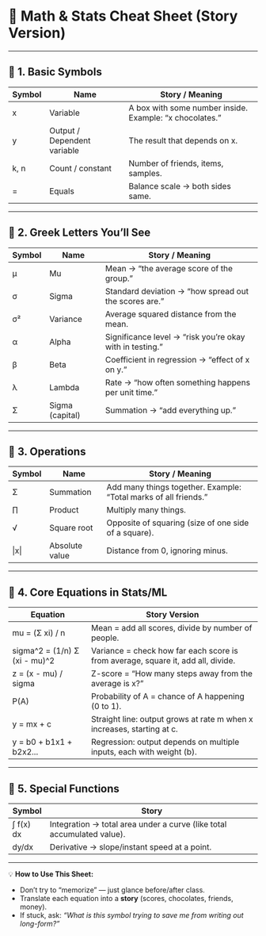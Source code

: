 # 📑 Math & Stats Cheat Sheet (Story Version)

---

## 🔹 1. Basic Symbols
| Symbol | Name | Story / Meaning |
|--------|------|-----------------|
| x | Variable | A box with some number inside. Example: “x chocolates.” |
| y | Output / Dependent variable | The result that depends on x. |
| k, n | Count / constant | Number of friends, items, samples. |
| = | Equals | Balance scale → both sides same. |

---

## 🔹 2. Greek Letters You’ll See
| Symbol | Name   | Story / Meaning |
|--------|--------|-----------------|
| μ      | Mu     | Mean → “the average score of the group.” |
| σ      | Sigma  | Standard deviation → “how spread out the scores are.” |
| σ²     | Variance | Average squared distance from the mean. |
| α      | Alpha  | Significance level → “risk you’re okay with in testing.” |
| β      | Beta   | Coefficient in regression → “effect of x on y.” |
| λ      | Lambda | Rate → “how often something happens per unit time.” |
| Σ      | Sigma (capital) | Summation → “add everything up.” |


---

## 🔹 3. Operations
| Symbol | Name | Story / Meaning |
|--------|------|-----------------|
| Σ | Summation | Add many things together. Example: “Total marks of all friends.” |
| ∏ | Product | Multiply many things. |
| √ | Square root | Opposite of squaring (size of one side of a square). |
| \|x\| | Absolute value | Distance from 0, ignoring minus. |

---

## 🔹 4. Core Equations in Stats/ML
| Equation | Story Version |
|----------|---------------|
| mu = (Σ xi) / n | Mean = add all scores, divide by number of people. |
| sigma^2 = (1/n) Σ (xi - mu)^2 | Variance = check how far each score is from average, square it, add all, divide. |
| z = (x - mu) / sigma | Z-score = “How many steps away from the average is x?” |
| P(A) | Probability of A = chance of A happening (0 to 1). |
| y = mx + c | Straight line: output grows at rate m when x increases, starting at c. |
| y = b0 + b1x1 + b2x2... | Regression: output depends on multiple inputs, each with weight (b). |

---

## 🔹 5. Special Functions
| Symbol | Story |
|--------|-------|
| ∫ f(x) dx | Integration → total area under a curve (like total accumulated value). |
| dy/dx | Derivative → slope/instant speed at a point. |

---

💡 **How to Use This Sheet:**
- Don’t try to “memorize” — just glance before/after class.  
- Translate each equation into a **story** (scores, chocolates, friends, money).  
- If stuck, ask: *“What is this symbol trying to save me from writing out long-form?”*  
